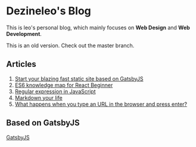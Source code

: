 # Dezineleo's Blog

This is leo's personal blog, which mainly focuses on **Web Design** and **Web Development**.

This is an old version. Check out the master branch.

## Articles

1. [Start your blazing fast static site based on GatsbyJS](https://dezineleo.com/posts/2018/07/site-is-alive)
2. [ES6 knowledge map for React Beginner](https://dezineleo.com/posts/2018/07/es6-knowledge-map-for-react-beginner)
3. [Regular expression in JavaScript](https://dezineleo.com/posts/2018/07/regular-expression-in-javascript)
4. [Markdown your life](https://dezineleo.com/posts/2018/07/markdown-starter-tutorial)
5. [What happens when you type an URL in the browser and press enter?](https://dezineleo.com/posts/2018/07/what-happens-when)

## Based on GatsbyJS

[GatsbyJS](https://www.gatsbyjs.org/)

